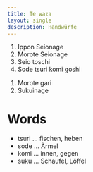 ```yaml
---
title: Te waza
layout: single
description: Handwürfe
---
```


1.  Ippon Seionage
2.  Morote Seionage
3.  Seio toschi
4.  Sode tsuri komi goshi

<!-- -->

1.  Morote gari
2.  Sukuinage

Words
=====

-   tsuri ... fischen, heben
-   sode ... Ärmel
-   komi ... innen, gegen
-   suku ... Schaufel, Löffel

